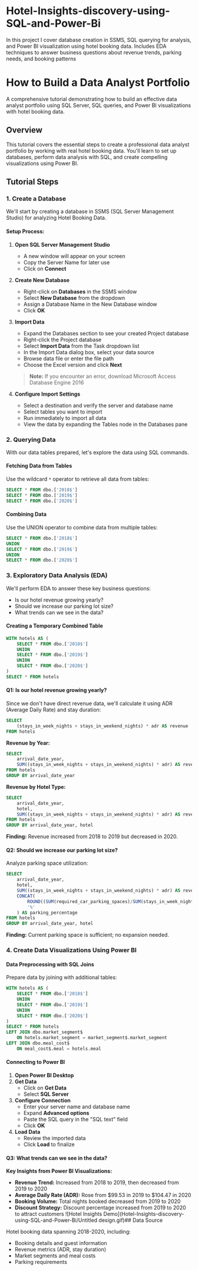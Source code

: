 # Hotel-Insights-discovery-using-SQL-and-Power-Bi
In this project I cover database creation in SSMS, SQL querying for analysis, and Power BI visualization using hotel booking data. Includes EDA techniques to answer business questions about revenue trends, parking needs, and booking patterns


# How to Build a Data Analyst Portfolio

A comprehensive tutorial demonstrating how to build an effective data analyst portfolio using SQL Server, SQL queries, and Power BI visualizations with hotel booking data.

## Overview

This tutorial covers the essential steps to create a professional data analyst portfolio by working with real hotel booking data. You'll learn to set up databases, perform data analysis with SQL, and create compelling visualizations using Power BI.

## Tutorial Steps

### 1. Create a Database

We'll start by creating a database in SSMS (SQL Server Management Studio) for analyzing Hotel Booking Data.

#### Setup Process:

1. **Open SQL Server Management Studio**
   - A new window will appear on your screen
   - Copy the Server Name for later use
   - Click on **Connect**

2. **Create New Database**
   - Right-click on **Databases** in the SSMS window
   - Select **New Database** from the dropdown
   - Assign a Database Name in the New Database window
   - Click **OK**

3. **Import Data**
   - Expand the Databases section to see your created Project database
   - Right-click the Project database
   - Select **Import Data** from the Task dropdown list
   - In the Import Data dialog box, select your data source
   - Browse data file or enter the file path
   - Choose the Excel version and click **Next**

   > **Note:** If you encounter an error, download Microsoft Access Database Engine 2016

4. **Configure Import Settings**
   - Select a destination and verify the server and database name
   - Select tables you want to import
   - Run immediately to import all data
   - View the data by expanding the Tables node in the Databases pane

### 2. Querying Data

With our data tables prepared, let's explore the data using SQL commands.

#### Fetching Data from Tables

Use the wildcard `*` operator to retrieve all data from tables:

```sql
SELECT * FROM dbo.['2018$']
SELECT * FROM dbo.['2019$']
SELECT * FROM dbo.['2020$']
```

#### Combining Data

Use the UNION operator to combine data from multiple tables:

```sql
SELECT * FROM dbo.['2018$']
UNION
SELECT * FROM dbo.['2019$']
UNION
SELECT * FROM dbo.['2020$']
```

### 3. Exploratory Data Analysis (EDA)

We'll perform EDA to answer these key business questions:

- Is our hotel revenue growing yearly?
- Should we increase our parking lot size?
- What trends can we see in the data?

#### Creating a Temporary Combined Table

```sql
WITH hotels AS (
    SELECT * FROM dbo.['2018$']
    UNION
    SELECT * FROM dbo.['2019$']
    UNION
    SELECT * FROM dbo.['2020$']
)
SELECT * FROM hotels
```

#### Q1: Is our hotel revenue growing yearly?

Since we don't have direct revenue data, we'll calculate it using ADR (Average Daily Rate) and stay duration:

```sql
SELECT 
    (stays_in_week_nights + stays_in_weekend_nights) * adr AS revenue 
FROM hotels
```

**Revenue by Year:**
```sql
SELECT 
    arrival_date_year,
    SUM((stays_in_week_nights + stays_in_weekend_nights) * adr) AS revenue 
FROM hotels 
GROUP BY arrival_date_year
```

**Revenue by Hotel Type:**
```sql
SELECT 
    arrival_date_year, 
    hotel,
    SUM((stays_in_week_nights + stays_in_weekend_nights) * adr) AS revenue 
FROM hotels 
GROUP BY arrival_date_year, hotel
```

**Finding:** Revenue increased from 2018 to 2019 but decreased in 2020.

#### Q2: Should we increase our parking lot size?

Analyze parking space utilization:

```sql
SELECT
    arrival_date_year, 
    hotel,
    SUM((stays_in_week_nights + stays_in_weekend_nights) * adr) AS revenue,
    CONCAT(
        ROUND((SUM(required_car_parking_spaces)/SUM(stays_in_week_nights + stays_in_weekend_nights)) * 100, 2), 
        '%'
    ) AS parking_percentage
FROM hotels 
GROUP BY arrival_date_year, hotel
```

**Finding:** Current parking space is sufficient; no expansion needed.

### 4. Create Data Visualizations Using Power BI

#### Data Preprocessing with SQL Joins

Prepare data by joining with additional tables:

```sql
WITH hotels AS (
    SELECT * FROM dbo.['2018$']
    UNION
    SELECT * FROM dbo.['2019$']
    UNION
    SELECT * FROM dbo.['2020$']
)
SELECT * FROM hotels
LEFT JOIN dbo.market_segment$
    ON hotels.market_segment = market_segment$.market_segment
LEFT JOIN dbo.meal_cost$
    ON meal_cost$.meal = hotels.meal
```

#### Connecting to Power BI

1. **Open Power BI Desktop**
2. **Get Data**
   - Click on **Get Data**
   - Select **SQL Server**
3. **Configure Connection**
   - Enter your server name and database name
   - Expand **Advanced options**
   - Paste the SQL query in the "SQL text" field
   - Click **OK**
4. **Load Data**
   - Review the imported data
   - Click **Load** to finalize

#### Q3: What trends can we see in the data?

**Key Insights from Power BI Visualizations:**

- **Revenue Trend:** Increased from 2018 to 2019, then decreased from 2019 to 2020
- **Average Daily Rate (ADR):** Rose from $99.53 in 2019 to $104.47 in 2020
- **Booking Volume:** Total nights booked decreased from 2019 to 2020
- **Discount Strategy:** Discount percentage increased from 2019 to 2020 to attract customers
![Hotel Insights Demo](Hotel-Insights-discovery-using-SQL-and-Power-Bi/Untitled design.gif)## Data Source

Hotel booking data spanning 2018-2020, including:
- Booking details and guest information
- Revenue metrics (ADR, stay duration)
- Market segments and meal costs
- Parking requirements


